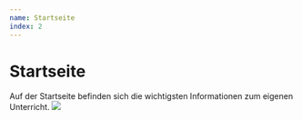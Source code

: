```yaml
---
name: Startseite
index: 2
---
```


# Startseite

Auf der Startseite befinden sich die wichtigsten Informationen zum eigenen Unterricht.
![](/Bilder/webuntis/SuS/webuntis_sus_startseite.png)


